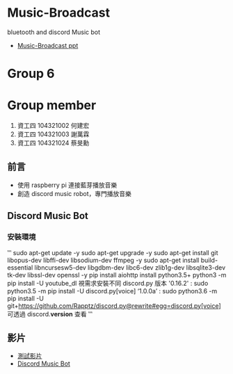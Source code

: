 # Music-Broadcast
bluetooth and discord Music bot
- [Music-Broadcast ppt](https://docs.google.com/presentation/d/1nwv5Nd4ezVqHHSsWhAWOu3u2sVftfk7g9xN1NgFk7Cg/edit?usp=sharing)

# Group 6

# Group member
1. 資工四 104321002 何建宏
2. 資工四 104321003 謝萬霖
3. 資工四 104321024 蔡旻勳

## 前言
- 使用 raspberry pi 連接藍芽播放音樂
- 創造 discord music robot，專門播放音樂 

## Discord Music Bot
### 安裝環境
‵‵‵
sudo apt-get update -y
sudo apt-get upgrade -y
sudo apt-get install git libopus-dev libffi-dev libsodium-dev ffmpeg -y
sudo apt-get install build-essential libncursesw5-dev libgdbm-dev libc6-dev zlib1g-dev libsqlite3-dev tk-dev libssl-dev openssl -y
pip install aiohttp
install python3.5+
python3 -m pip install -U youtube_dl
視需求安裝不同 discord.py 版本
'0.16.2' : sudo python3.5 -m pip install -U discord.py[voice]
‘1.0.0a’ : sudo python3.6 -m pip install -U git+https://github.com/Rapptz/discord.py@rewrite#egg=discord.py[voice]
可透過 discord.__version__ 查看
‵‵‵
## 影片
- [測試影片](https://www.youtube.com/watch?v=HARYLiyPiIk)
- [Discord Music Bot](https://youtu.be/Ewlr_iKJ3Eo)


